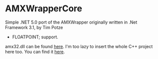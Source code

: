 # AMXWrapperCore
Simple .NET 5.0 port of the AMXWrapper originally written in .Net Framework 3.1, by Tim Potze


- FLOATPOINT; support.


amx32.dll can be found [here](https://github.com/michael-fa/AMXWrapperCore/tree/master/libs).
I'm too lazy to insert the whole C++ project here too. You can find it [here](https://github.com/ikkentim/AMXWrapper/tree/master/src/amx32).
